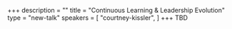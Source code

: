 +++
description = ""
title = "Continuous Learning & Leadership Evolution"
type = "new-talk"
speakers = [
        "courtney-kissler",
]
+++
TBD